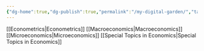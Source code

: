 ```yaml
---
{"dg-home":true,"dg-publish":true,"permalink":"/my-digital-garden/","tags":["gardenEntry"],"dgPassFrontmatter":true}
---
```




[[Econometrics\|Econometrics]]
[[Macroeconomics\|Macroeconomics]]
[[Microeconomics\|Microeconomics]]
[[Special Topics in Economics\|Special Topics in Economics]]


